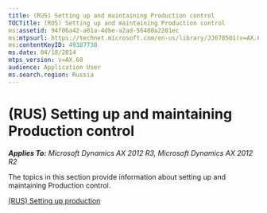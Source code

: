 ```yaml
---
title: (RUS) Setting up and maintaining Production control
TOCTitle: (RUS) Setting up and maintaining Production control
ms:assetid: 94f06a42-a01a-4dbe-a2ad-56480a2281ec
ms:mtpsurl: https://technet.microsoft.com/en-us/library/JJ678501(v=AX.60)
ms:contentKeyID: 49387730
ms.date: 04/18/2014
mtps_version: v=AX.60
audience: Application User
ms.search.region: Russia
---
```


# (RUS) Setting up and maintaining Production control 


_**Applies To:** Microsoft Dynamics AX 2012 R3, Microsoft Dynamics AX 2012 R2_

The topics in this section provide information about setting up and maintaining Production control.

[(RUS) Setting up production](rus-setting-up-production.md)

  


